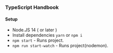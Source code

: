 
### TypeScript Handbook

#### Setup
- Node.JS 14 ( or later )
- Install dependencies `yarn` or `npm i`
- `npm start` - Runs project.
- `npm run start-watch` - Runs project(nodemon).






